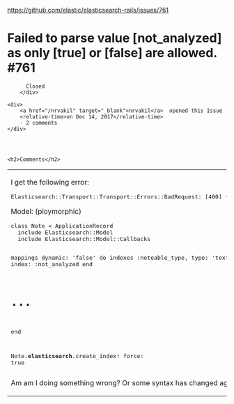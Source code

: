 <a href="https://github.com/elastic/elasticsearch-rails/issues/761">https://github.com/elastic/elasticsearch-rails/issues/761</a><div id="articleHeader"><h1>              Failed to parse value [not_analyzed] as only [true] or [false] are allowed.            #761    </h1></div>


  <div>
    <div>
        <div>
          
          Closed
        </div>
    
    <div>
        <a href="/nrvakil" target="_blank">nrvakil</a>  opened this Issue
        <relative-time>on Dec 14, 2017</relative-time>
        · 2 comments
    </div>
  



    <h2>Comments</h2>
    
      

      

        


          


    
  

    





      
  

    



    
      
<table>
  <tbody>
    <tr>
      <td>
          <p>I get the following error:</p>
<div><pre>Elasticsearch::Transport::Transport::Errors::BadRequest: [400] {"error":{"root_cause":[{"type":"mapper_parsing_exception","reason":"Failed to parse mapping [note]: Could not convert [raw.index] to boolean"}],"type":"mapper_parsing_exception","reason":"Failed to parse mapping [note]: Could not convert [raw.index] to boolean","caused_by":{"type":"illegal_argument_exception","reason":"Could not convert [raw.index] to boolean","caused_by":{"type":"illegal_argument_exception","reason":"Failed to parse value [not_analyzed] as only [true] or [false] are allowed."}}},"status":400}</pre></div>
<p>Model: (ploymorphic)</p>
<div><pre>class Note &lt; ApplicationRecord
  include Elasticsearch::Model
  include Elasticsearch::Model::Callbacks

  mappings dynamic: 'false' do
      indexes :noteable_type, type: 'text', index: :not_analyzed
  end
 
  # ...
end

Note.__elasticsearch__.create_index! force: true</pre></div>
<p>Am am I doing something wrong? Or some syntax has changed again? Please help. Thanks.</p>
      </td>
    </tr>
  </tbody>
</table>


        



    